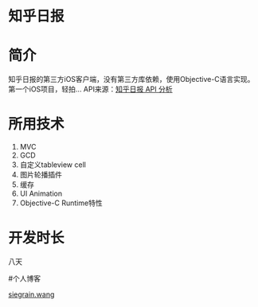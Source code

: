 # 知乎日报

# 简介

知乎日报的第三方iOS客户端，没有第三方库依赖，使用Objective-C语言实现。
第一个iOS项目，轻拍...
API来源：[知乎日报 API 分析](https://github.com/izzyleung/ZhihuDailyPurify/wiki/%E7%9F%A5%E4%B9%8E%E6%97%A5%E6%8A%A5-API-%E5%88%86%E6%9E%90)

# 所用技术

1. MVC
2. GCD
3. 自定义tableview cell
4. 图片轮播插件
5. 缓存
6. UI Animation
7. Objective-C Runtime特性

# 开发时长

八天

#个人博客

[siegrain.wang](http://siegrain.wang/)